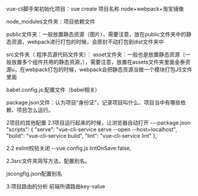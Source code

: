 vue-cli脚手架初始化项目：vue create 项目名称
node+webpack+淘宝镜像

node_modules文件夹：项目依赖文件

public文件夹：一般放置静态资源（图片），需要注意，放在public文件夹中的静态资源，webpack进行打包的时候，会原封不动打包到dist文件夹中

src文件夹（.程序员源代码文件夹）：
  asset文件夹：一般也是放置静态资源（一般放置多个组件共用的静态资源，），需要注意，放置在assets文件夹里面金泰资源u，在webpack打包的时候，webpack会把静态资源当做一个模块打包JS文件里面


babel.config.js:配置文件（babel相关）

package.json文件：认为项目“身份证”，记录项目叫什么、项目当中有哪些依赖、项目怎么运行。


2项目的其他配置
2.1项目运行起来的时候，让浏览器自动打开
---package.json
 "scripts": {
    "serve": "vue-cli-service serve --open --host=localhost",
    "build": "vue-cli-service build",
    "lint": "vue-cli-service lint"
  },

  2.2 eslint校验关闭
  --vue.config.js
   lintOnSave:false,

  2.3src文件夹简写方法，配置别名。

  jscongfig.json配置别名


  3:项目路由的分析
  前端所谓路由key-value